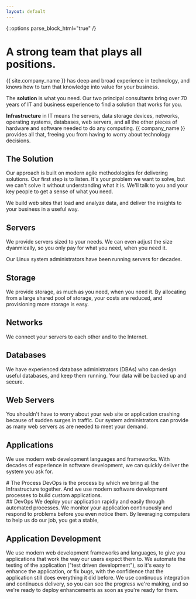 ```yaml
---
layout: default
---
```

{::options parse_block_html="true" /}

<div class="jumbotron">
  <div class="container">

# A strong team that plays all positions.

{{ site.company_name }} has deep and broad experience in technology, and knows how to turn that knowledge into value for your business.

The __solution__ is what you need. Our two principal consultants
bring over 70 years of IT and business experience
to find a solution that works for you.

__Infrastructure__ in IT means the servers,
data storage devices,
networks, operating systems, databases, web servers, and all the other pieces of hardware and software needed to do any computing. {{ company_name }} provides all that, freeing you from
having to worry about technology decisions.
  </div>
</div>
<div class="container">
<div class="row">
  <div class="col-md-4">

## The Solution
Our approach is built on modern agile methodologies
for delivering solutions.
Our first step is to listen.
It's your problem we want to solve,
but we can't solve it without understanding what it is.
We'll talk to you and your key people
to get a sense of what you need.


We build web sites that load and analyze data,
and deliver the insights to your business
in a useful way.

## Servers
We provide servers sized to your needs.
We can even adjust the size dyanmically,
so you only pay for what you need,
when you need it.

Our Linux system administrators have been running servers
for decades.

## Storage
We provide storage, as much as you need, when you need it.
By allocating from a large shared pool of storage,
your costs are reduced,
and provisioning more storage is easy.

## Networks
We connect your servers to each other and to the Internet.

## Databases
We have experienced database administrators (DBAs)
who can design useful databases,
and keep them running.
Your data will be backed up and secure.

## Web Servers
You shouldn't have to worry about your web site or application crashing
because of sudden surges in traffic. Our system administrators can
provide as many web servers as are needed to meet your demand.

## Applications
We use modern web development languages and frameworks.
With decades of experience in software development,
we can quickly deliver the system you ask for.
  </div>
</div>
<div class="jumbotron">
  <div class="container">
# The Process
DevOps is the process by which we bring all the Infrastructure together.
And we use modern software development processes to build custom applications.
  </div>
</div>
<div class="row">
  <div class="col-md-4">
## DevOps
We deploy your application rapidly and easily
through automated processes.
We monitor your application continuously
and respond to problems before you even notice them.
By leveraging computers to help us do our job,
you get a stable,

## Application Development
We use modern web development frameworks and languages,
to give you applications that work the way our users expect them to.
We automate the testing of the application
("test driven development"),
so it's easy to enhance the application,
or fix bugs,
with the confidence that the application
still does everything it did before.
We use continuous integration and continuous delivery,
so you can see the progress we're making,
and so we're ready to deploy enhancements
as soon as you're ready for them.
  </div>
</div>
